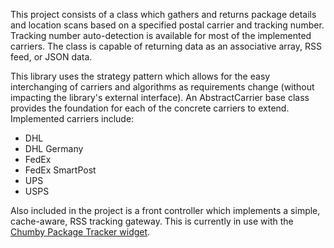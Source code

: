 This project consists of a class which gathers and returns package details and location scans based on a specified postal carrier and tracking number. Tracking number auto-detection is available for most of the implemented carriers. The class is capable of returning data as an associative array, RSS feed, or JSON data.

This library uses the strategy pattern which allows for the easy interchanging of carriers and algorithms as requirements change (without impacting the library's external interface). An AbstractCarrier base class provides the foundation for each of the concrete carriers to extend. Implemented carriers include:

  * DHL
  * DHL Germany
  * FedEx
  * FedEx SmartPost
  * UPS
  * USPS

Also included in the project is a front controller which implements a simple, cache-aware, RSS tracking gateway. This is currently in use with the [Chumby Package Tracker widget](http://www.chumby.com/guide/widget/Package%20Tracker).